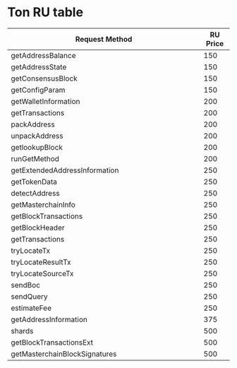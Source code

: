 # Ton RU table

<table><thead><tr><th width="421">Request Method</th><th>RU Price</th></tr></thead><tbody><tr><td>getAddressBalance</td><td>150</td></tr><tr><td>getAddressState</td><td>150</td></tr><tr><td>getConsensusBlock</td><td>150</td></tr><tr><td>getConfigParam</td><td>150</td></tr><tr><td>getWalletInformation</td><td>200</td></tr><tr><td>getTransactions</td><td>200</td></tr><tr><td>packAddress</td><td>200</td></tr><tr><td>unpackAddress</td><td>200</td></tr><tr><td>getlookupBlock</td><td>200</td></tr><tr><td>runGetMethod</td><td>200</td></tr><tr><td>getExtendedAddressInformation</td><td>250</td></tr><tr><td>getTokenData</td><td>250</td></tr><tr><td>detectAddress</td><td>250</td></tr><tr><td>getMasterchainInfo</td><td>250</td></tr><tr><td>getBlockTransactions</td><td>250</td></tr><tr><td>getBlockHeader</td><td>250</td></tr><tr><td>getTransactions</td><td>250</td></tr><tr><td>tryLocateTx</td><td>250</td></tr><tr><td>tryLocateResultTx</td><td>250</td></tr><tr><td>tryLocateSourceTx</td><td>250</td></tr><tr><td>sendBoc</td><td>250</td></tr><tr><td>sendQuery</td><td>250</td></tr><tr><td>estimateFee</td><td>250</td></tr><tr><td>getAddressInformation</td><td>375</td></tr><tr><td>shards</td><td>500</td></tr><tr><td>getBlockTransactionsExt</td><td>500</td></tr><tr><td>getMasterchainBlockSignatures</td><td>500</td></tr></tbody></table>
